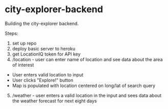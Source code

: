# city-explorer-backend

Building the city-explorer backend.

Steps:
1) set up repo
2) deploy basic server to heroku
3) get LocationIQ token for API key
4) /location - user can enter name of location and see data about the area of interest
- User enters valid location to input
- User clicks "Explore!" button
- Map is populated with location centered on long/lat of search query
5) /weather - user enters a valid location in the input and sees data about the weather forecast for next eight days
